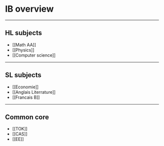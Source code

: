 
# IB overview
---------
## HL subjects
 - [[Math AA]]
 - [[Physics]]
 - [[Computer science]] 

________ 
## SL subjects
- [[Economie]]
- [[Anglais Literrature]] 
- [[Francais B]]

-----
## Common core
- [[TOK]]
- [[CAS]]
- [[EE]]
